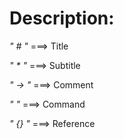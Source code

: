 <h1>Description: </h1>


<em>" # "</em>    ===> Title

<em>" * "</em>    ===> Subtitle

<em>" -> "</em>   ===> Comment

<em>"  "</em>     ===> Command

<em>" {} "</em>   ===> Reference
